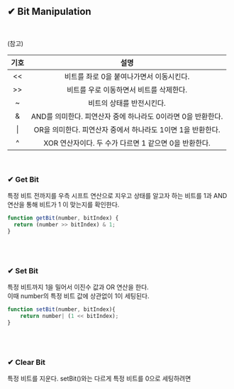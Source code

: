 ## ✔ Bit Manipulation

<br>

(참고) 

|기호|설명|
|:---:|:---:|
|<<| 비트를 좌로 0을 붙여나가면서 이동시킨다. |
|>>| 비트를 우로 이동하면서 비트를 삭제한다. |
|~|비트의 상태를 반전시킨다.|
|&|AND를 의미한다. 피연산자 중에 하나라도 0이라면 0을 반환한다.|
|\||OR을 의미한다. 피연산자 중에서 하나라도 1이면 1을 반환한다.|
|^|XOR 연산자이다. 두 수가 다르면 1 같으면 0을 반환한다.|

<br>

### ✔ Get Bit

특정 비트 전까지를 우측 시프트 연산으로 지우고 상태를 알고자 하는 비트를 1과 AND 연산을 통해 비트가 1 이 맞는지를 확인한다.


```js
function getBit(number, bitIndex) {
  return (number >> bitIndex) & 1;
}
```

<br><br>

### ✔ Set Bit

특정 비트까지 1을 밀어서 이진수 값과 OR 연산을 한다.   
이때 number의 특정 비트 값에 상관없이 1이 세팅된다.

```js
function setBit(number, bitIndex){
    return number| (1 << bitIndex);
}
```

<br><br>

### ✔ Clear Bit

특정 비트를 지운다.
setBit()와는 다르게 특정 비트를 0으로 세팅하려면 

<!-- https://conscientiousness.tistory.com/entry/Math-Bit-Manipulation-%EB%B9%84%ED%8A%B8-%EC%A1%B0%EC%9E%91 -->